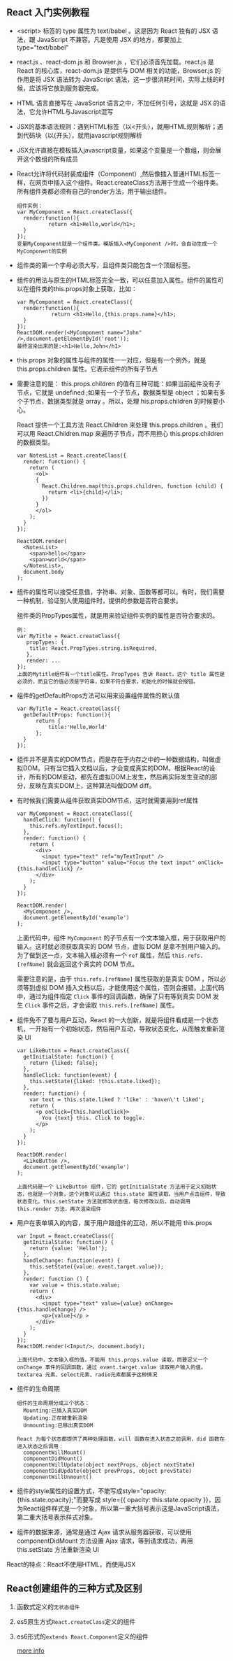 ## React 入门实例教程

* \<script\> 标签的 type 属性为 text/babel 。这是因为 React 独有的 JSX 语法，跟 JavaScript 不兼容。凡是使用 JSX 的地方，都要加上 type="text/babel"

* react.js 、react-dom.js 和 Browser.js ，它们必须首先加载。react.js 是 React 的核心库，react-dom.js 是提供与 DOM 相关的功能，Browser.js 的作用是将 JSX 语法转为 JavaScript 语法，这一步很消耗时间，实际上线的时候，应该将它放到服务器完成。

* HTML 语言直接写在 JavaScript 语言之中，不加任何引号，这就是 JSX 的语法，它允许HTML与Javascript混写

* JSX的基本语法规则：遇到HTML标签（以<开头），就用HTML规则解析；遇到代码块（以{开头），就用javascript规则解析

* JSX允许直接在模板插入javascript变量，如果这个变量是一个数组，则会展开这个数组的所有成员

* React允许将代码封装成组件（Component）,然后像插入普通HTML标签一样，在网页中插入这个组件。React.createClass方法用于生成一个组件类。所有组件类都必须有自己的render方法，用于输出组件。

  ```
  组件实例：
  var MyComponent = React.createClass({
  	render:function(){
    		return <h1>Hello,world</h1>;
  	}
  });
  变量MyComponent就是一个组件类。模版插入<MyComponent />时，会自动生成一个MyComponent的实例
  ```

* 组件类的第一个字母必须大写，且组件类只能包含一个顶层标签。

* 组件的用法与原生的HTML标签完全一致，可以任意加入属性。组件的属性可以在组件类的this.props对象上获取，比如：

  ```
  var MyComponent = React.createClass({
   	render:function(){
     		 return <h1>Hello,{this.props.name}</h1>;
   	}
  });
  ReactDOM.render(<MyComponent name="John" />,document.getElementById('root'));
  最终渲染出来的是:<h1>Hello,John</h1>
  ```

* this.props 对象的属性与组件的属性一一对应，但是有一个例外，就是 this.props.children 属性。它表示组件的所有子节点

* 需要注意的是： this.props.children 的值有三种可能：如果当前组件没有子节点，它就是 undefined ;如果有一个子节点，数据类型是 object ；如果有多个子节点，数据类型就是 array 。所以，处理 his.props.children 的时候要小心。

  React 提供一个工具方法 React.Children 来处理 this.props.children 。我们可以用 React.Children.map 来遍历子节点，而不用担心 this.props.children 的数据类型。

  ```
  var NotesList = React.createClass({
    render: function() {
      return (
        <ol>
        {
          React.Children.map(this.props.children, function (child) {
            return <li>{child}</li>;
          })
        }
        </ol>
      );
    }
  });

  ReactDOM.render(
    <NotesList>
      <span>hello</span>
      <span>world</span>
    </NotesList>,
    document.body
  );
  ```

* 组件的属性可以接受任意值，字符串、对象、函数等都可以。有时，我们需要一种机制，验证别人使用组件时，提供的参数是否符合要求。

  组件类的PropTypes属性，就是用来验证组件实例的属性是否符合要求的。

  ```
  例：
  var MyTitle = React.createClass({
     propTypes: {
      title: React.PropTypes.string.isRequired,
     },
     render: ...
  });
  上面的Mytitle组件有一个title属性。PropTypes 告诉 React，这个 title 属性是必须的，而且它的值必须是字符串，如果不符合要求，初始化的时候就会报错。
  ```

* 组件的getDefaultProps方法可以用来设置组件属性的默认值

  ```
  var MyTitle = React.createClass({
   	getDefaultProps: function(){
  		return {
  			title:'Hello,World'
  		};
  	}
  });
  ```

* 组件并不是真实的DOM节点，而是存在于内存之中的一种数据结构，叫做虚拟DOM。只有当它插入文档以后，才会变成真实的DOM。根据React的设计，所有的DOM变动，都先在虚拟DOM上发生，然后再实际发生变动的部分，反映在真实DOM上，这种算法叫做DOM diff。

* 有时候我们需要从组件获取真实DOM节点，这时就需要用到ref属性

  ```
  var MyComponent = React.createClass({
    handleClick: function() {
      this.refs.myTextInput.focus();
    },
    render: function() {
      return (
        <div>
          <input type="text" ref="myTextInput" />
          <input type="button" value="Focus the text input" onClick={this.handleClick} />
        </div>
      );
    }
  });

  ReactDOM.render(
    <MyComponent />,
    document.getElementById('example')
  );
  ```

  上面代码中，组件 `MyComponent` 的子节点有一个文本输入框，用于获取用户的输入。这时就必须获取真实的 DOM 节点，虚拟 DOM 是拿不到用户输入的。为了做到这一点，文本输入框必须有一个 `ref` 属性，然后 `this.refs.[refName]` 就会返回这个真实的 DOM 节点。

  需要注意的是，由于 `this.refs.[refName]` 属性获取的是真实 DOM ，所以必须等到虚拟 DOM 插入文档以后，才能使用这个属性，否则会报错。上面代码中，通过为组件指定 `Click` 事件的回调函数，确保了只有等到真实 DOM 发生 `Click` 事件之后，才会读取 `this.refs.[refName]` 属性。

* 组件免不了要与用户互动，React 的一大创新，就是将组件看成是一个状态机，一开始有一个初始状态，然后用户互动，导致状态变化，从而触发重新渲染 UI

  ```
  var LikeButton = React.createClass({
    getInitialState: function() {
      return {liked: false};
    },
    handleClick: function(event) {
      this.setState({liked: !this.state.liked});
    },
    render: function() {
      var text = this.state.liked ? 'like' : 'haven\'t liked';
      return (
        <p onClick={this.handleClick}>
          You {text} this. Click to toggle.
        </p>
      );
    }
  });

  ReactDOM.render(
    <LikeButton />,
    document.getElementById('example')
  );

  上面代码是一个 LikeButton 组件，它的 getInitialState 方法用于定义初始状态，也就是一个对象，这个对象可以通过 this.state 属性读取。当用户点击组件，导致状态变化，this.setState 方法就修改状态值，每次修改以后，自动调用 this.render 方法，再次渲染组件
  ```

* 用户在表单填入的内容，属于用户跟组件的互动，所以不能用 this.props

  ```
  var Input = React.createClass({
    getInitialState: function() {
      return {value: 'Hello!'};
    },
    handleChange: function(event) {
      this.setState({value: event.target.value});
    },
    render: function () {
      var value = this.state.value;
      return (
        <div>
          <input type="text" value={value} onChange={this.handleChange} />
          <p>{value}</p >
        </div>
      );
    }
  });
  ReactDOM.render(<Input/>, document.body);

  上面代码中，文本输入框的值，不能用 this.props.value 读取，而要定义一个 onChange 事件的回调函数，通过 event.target.value 读取用户输入的值。textarea 元素、select元素、radio元素都属于这种情况
  ```

* 组件的生命周期

  ```
  组件的生命周期分成三个状态：
    Mounting:已插入真实DOM
    Updating:正在被重新渲染
    Unmounting:已移出真实DOM

  React 为每个状态都提供了两种处理函数，will 函数在进入状态之前调用，did 函数在进入状态之后调用：
    componentWillMount()
    componentDidMount()
    componentWillUpdate(object nextProps, object nextState)
    componentDidUpdate(object prevProps, object prevState)
    componentWillUnmount()
  ```

* 组件的style属性的设置方式，不能写成style="opacity:{this.state.opacity};"而要写成 style={{ opacity: this.state.opacity }}，因为React组件样式是一个对象，所以第一重大括号表示这是JavaScript语法，第二重大括号表示样式对象。

* 组件的数据来源，通常是通过 Ajax 请求从服务器获取，可以使用 componentDidMount 方法设置 Ajax 请求，等到请求成功，再用 this.setState 方法重新渲染 UI




React的特点：React不使用HTML，而使用JSX

## 

## React创建组件的三种方式及区别

1. 函数式定义的`无状态组件`

2. es5原生方式`React.createClass`定义的组件

3. es6形式的`extends React.Component`定义的组件

   [more info](http://www.cnblogs.com/wonyun/p/5930333.html)












